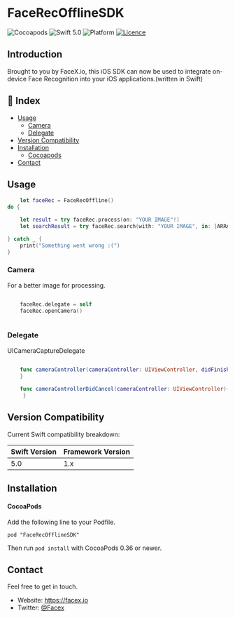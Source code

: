 # FaceRecOfflineSDK

![Cocoapods](https://img.shields.io/cocoapods/v/FaceRecOfflineSDK)
![Swift 5.0](https://img.shields.io/badge/Swift-5.0-orange.svg)
![Platform](https://img.shields.io/badge/platform-iOS%20%7C%20watchOS%20%7C%20tvOS-lightgrey.svg)
[![Licence](https://img.shields.io/cocoapods/l/LivenessSDK?color=red&logo=red)](https://img.shields.io/cocoapods/l/LivenessSDK?color=red&logo=red)

## Introduction
Brought to you by FaceX.io, this iOS SDK can now be used to integrate on-device Face Recognition into your iOS applications.(written in Swift)

## 📑 Index
* [Usage](#usage)
    * [Camera](#camera)
    * [Delegate](#delegate)
* [Version Compatibility](#version-compatibility)
* [Installation](#installation)
  * [Cocoapods](#cocoapods)
* [Contact](#contact)


## Usage

```swift
    let faceRec = FaceRecOffline()
do {

    let result = try faceRec.process(on: "YOUR IMAGE"!)
    let searchResult = try faceRec.search(with: "YOUR IMAGE", in: [ARRAY])

} catch _ {
    print("Something went wrong :(")
}
```
### Camera
For a better image for processing.

```swift

    faceRec.delegate = self
    faceRec.openCamera()
    
```
### Delegate
UICameraCaptureDelegate

```swift

    func cameraController(cameraController: UIViewController, didFinishCapture image:UIImage){
    }
  
    func cameraControllerDidCancel(cameraController: UIViewController){
     }

```

## Version Compatibility

Current Swift compatibility breakdown:

| Swift Version | Framework Version |
| ------------- | ----------------- |
| 5.0           | 1.x               |

[all releases]: https://github.com/friendlynandy/FaceRecOfflineSDK/releases

## Installation

#### CocoaPods

Add the following line to your Podfile.

```
pod "FaceRecOfflineSDK"
```

Then run `pod install` with CocoaPods 0.36 or newer.

## Contact

Feel free to get in touch.

* Website: <https://facex.io>
* Twitter: [@Facex](http://twitter.com/facex)
